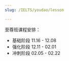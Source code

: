 ```yaml
---
slug: /IELTS/youdao/lesson

---
```



至尊班课程安排：

- 基础阶段 11.16 - 12.08
- 强化阶段 12.11 - 02.01
- 冲刺阶段 02.05 - 02.22